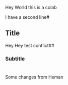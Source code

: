 Hey World this is a colab


I have a second line#

## Title

Hey Hey test conflict##

### Subtitle
#
Some changes from Heman
#
